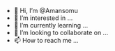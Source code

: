 - 👋 Hi, I’m @Amansomu
- 👀 I’m interested in ...
- 🌱 I’m currently learning ...
- 💞️ I’m looking to collaborate on ...
- 📫 How to reach me ...

<!---
Amansomu/Amansomu is a ✨ special ✨ repository because its `README.md` (this file) appears on your GitHub profile.
You can click the Preview link to take a look at your changes.
--->
